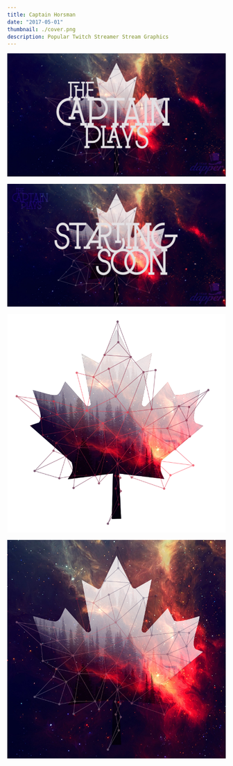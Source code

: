 ```yaml
---
title: Captain Horsman
date: "2017-05-01"
thumbnail: ./cover.png
description: Popular Twitch Streamer Stream Graphics
---
```


<div class="kg-card kg-image-card kg-width-full">

![Captain Horsman](./cap1.png)

</div>

<div class="kg-card kg-image-card kg-width-full">

![Captain Horsman](./cap2.png)

</div>

<div class="grid-group--mobile">

![Icon](./cap-icon-1.png)

![Icon](./cap-icon-2.png)

</div>
